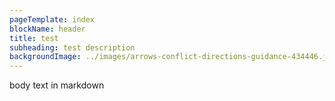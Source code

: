 ```yaml
---
pageTemplate: index
blockName: header
title: test
subheading: test description
backgroundImage: ../images/arrows-conflict-directions-guidance-434446.jpg
---
```

body text in markdown
